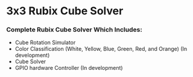 # 3x3 Rubix Cube Solver

### Complete Rubix Cube Solver Which Includes:
- Cube Rotation Simulator
- Color Classification (White, Yellow, Blue, Green, Red, and Orange) (In development)
- Cube Solver
- GPIO hardware Controller (In development)
